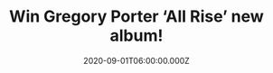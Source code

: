 ---
campaign-uuid: "c-233d8cc0-653e-4fef-993d-8deddd6277c7"
type: "Competition"
category: "Music"
date: "2020-09-01T06:00:00.000Z"
end-date: "2020-10-01T23:59:00.000Z"
disable-form: false
is_promoted: false
has_entry_page: true
title: "Win Gregory Porter ‘All Rise’ new album!"
competition-description: "<p>Grammy award-winning singing sensation Gregory Porter’\
  s 6th studio album, ‘All Rise’, is a heart-felt, joyful celebration of the evolution\
  \ of his art to something even more emphatic, emotive, intimate, and universal.\
  \ We are giving away a copy of his new record to you.</p>\n<p>Want it? Click below\
  \ for a chance to win.</p>\n"
hero-header: "Win Gregory Porter ‘All Rise’ new album!"
terms-confirmation: "N/A"
banner-img: "https://assets.expresslyapp.com/asset-5ae15315-efab-4e4d-9611-372ebaa42c10.jpg"
logo-left-href: "AAA.nme.com"
logo-left-image: "https://assets.expresslyapp.com/asset-4cadb4b8-ab9d-4310-bff7-8d4437a5e10b.jpg"
logo-left-title: "NME AAA"
bg-image-hero: "https://assets.expresslyapp.com/asset-6acf48c0-1b2d-4109-85cb-88b9479da6b7.jpg"
bg-image-first: "https://assets.expresslyapp.com/asset-2a54b54f-b8b3-45df-8eb5-6cfd36c90fac.jpg"
section1-content: "<p>Along with producer Troy Miller (Laura Mvula, Jamie Cullum,\
  \ Emili Sandé), Gregory takes us higher than ever with this uplifting album. The\
  \ album marks a return to Porter's beloved original songwriting - heart-on-sleeve\
  \ lyrics imbued with everyday philosophy and real-life detail, set to a stirring\
  \ mix of jazz, soul, blues and gospel.</p>\n<p>Click below and it could be yours.</p>\n"
entry-title: "Win Gregory Porter ‘All Rise’ new album!"
entry-content: "<p>Enter the draw to win Gregory Porter ‘All Rise’ new album by completing\
  \ the form below before 23:59 on the 2nd of October 2020.</p>\n"
has-winner: false
prize-description: "Gregory Porter ‘All Rise’ new album!"
special-conditions: "Multiple entries are allowed up to one every day.\r\n\r\nThis\
  \ competition is also available on: https://club.expressly.io/competitions/gregory-porter-all-rise-cd"
country-restrictions:
- "GB"
---